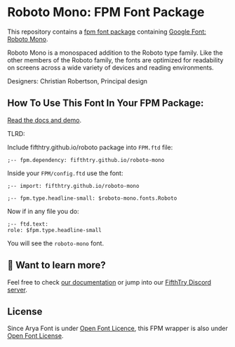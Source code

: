 # Roboto Mono: FPM Font Package

This repository contains a [fpm font package](https://fpm.dev/featured/fonts/) containing [Google Font: 
Roboto Mono](https://fonts.google.com/specimen/Roboto+Mono/about?query=roboto).

Roboto Mono is a monospaced addition to the Roboto type family. Like the other 
members of the Roboto family, the fonts are optimized for readability on screens
across a wide variety of devices and reading environments. 

Designers: Christian Robertson, Principal design

## How To Use This Font In Your FPM Package:

[Read the docs and demo](https://fifthtry.github.io/roboto-mono).

TLRD:

Include fifthtry.github.io/roboto package into `FPM.ftd` file:

```ftd
;-- fpm.dependency: fifthtry.github.io/roboto-mono
```

Inside your `FPM/config.ftd` use the font:

```ftd
;-- import: fifthtry.github.io/roboto-mono

;-- fpm.type.headline-small: $roboto-mono.fonts.Roboto
```

Now if in any file you do:

```ftd
;-- ftd.text:
role: $fpm.type.headline-small
```

You will see the `roboto-mono` font.

## 👀 Want to learn more?

Feel free to check [our documentation](https://fpm.dev/) or jump into our [FifthTry Discord 
server](https://discord.gg/bucrdvptYd).

## License

Since Arya Font is under [Open Font Licence](https://fonts.google.com/specimen/Roboto+Mono/about?query=roboto), this FPM wrapper is also
under [Open Font License](LICENSE).




